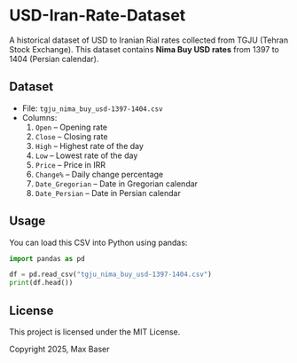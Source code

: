 # USD-Iran-Rate-Dataset

A historical dataset of USD to Iranian Rial rates collected from TGJU (Tehran Stock Exchange). This dataset contains **Nima Buy USD rates** from 1397 to 1404 (Persian calendar).

## Dataset

- File: `tgju_nima_buy_usd-1397-1404.csv`
- Columns:
  1. `Open` – Opening rate
  2. `Close` – Closing rate
  3. `High` – Highest rate of the day
  4. `Low` – Lowest rate of the day
  5. `Price` – Price in IRR
  6. `Change%` – Daily change percentage
  7. `Date_Gregorian` – Date in Gregorian calendar
  8. `Date_Persian` – Date in Persian calendar

## Usage

You can load this CSV into Python using pandas:

```python
import pandas as pd

df = pd.read_csv("tgju_nima_buy_usd-1397-1404.csv")
print(df.head())
```

## License

This project is licensed under the MIT License.

Copyright 2025, Max Baser

